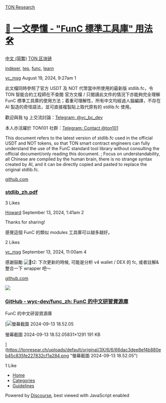 [TON Research](/)

# [📖 一文學懂 - "FunC 標準工具庫" 用法 🛠️](/t/func/30177)

[中文 (简繁)](/c/zh/ton-blockchain/52)  [TON 区块链](/c/zh/ton-blockchain/52) 

[indexer](https://tonresear.ch/tag/indexer), [tep](https://tonresear.ch/tag/tep), [func](https://tonresear.ch/tag/func), [learn](https://tonresear.ch/tag/learn)

    

[yc\_msg](https://tonresear.ch/u/yc_msg)  August 19, 2024, 9:27am  1

此文檔同時參照了官方 USDT 及 NOT 代幣當中所使用的最新版 stdlib.fc，令 TON 智能合約工程師在不查閱 官方文檔 / 只閱讀此文件的情況下亦能夠完全理解 FunC 標準工具庫的使用方法；着重可理解性，所有中文均經過人腦編譯，不存在 AI 製造的奇怪語法，並可直接複製貼上取代原有的 stdlib.fc 使用。

歡迎與我 tg 上交流討論：[Telegram: @yc\_bc\_dev](https://t.me/yc_bc_dev)

本人亦活躍於 TON101 社群：[Telegram: Contact @ton101](https://t.me/ton101)

This document refers to the latest version of stdlib.fc used in the official USDT and NOT tokens, so that TON smart contract engineers can fully understand the use of the FunC standard tool library without consulting the official document/only reading this document. ; Focus on understandability, all Chinese are compiled by the human brain, there is no strange syntax created by AI, and it can be directly copied and pasted to replace the original stdlib.fc.

[github.com](https://github.com/wyc-dev/func_zh/blob/main/readable_pdfs/stdlib_zh.pdf)

[](https://github.com/wyc-dev/func_zh/blob/main/readable_pdfs/stdlib_zh.pdf)

### [stdlib\_zh.pdf](https://github.com/wyc-dev/func_zh/blob/main/readable_pdfs/stdlib_zh.pdf)

  3 Likes

[Howard](https://tonresear.ch/u/Howard) September 13, 2024, 1:41am  2

Thanks for sharing!

感覺這個 FunC 的類似 modules 工具庫可以越多越好。

  2 Likes

[yc\_msg](https://tonresear.ch/u/yc_msg)  September 13, 2024, 11:00am  4

感謝鼓勵 ![:pray:t2:](https://tonresear.ch/images/emoji/twitter/pray/2.png?v=12 ":pray:t2:") 下次更新的時候, 可能是分析 v4 wallet / DEX 的 fc, 或者註解&整合一下 wrapper 吧～

[github.com](https://github.com/wyc-dev/func_zh/)

![](https://opengraph.githubassets.com/82097a82de07f09b7f7dd9e5cb7906b4/wyc-dev/func_zh)

### [GitHub - wyc-dev/func\_zh: FunC 的中文研習資源庫](https://github.com/wyc-dev/func_zh/)

FunC 的中文研習資源庫

[![螢幕截圖 2024-09-13 18.52.05](https://tonresear.ch/uploads/default/optimized/3X/6/6/66dac3dee8ef4b880eb45c835fe227832cf1a284_2_321x500.png)

螢幕截圖 2024-09-13 18.52.05831×1291 191 KB

](https://tonresear.ch/uploads/default/original/3X/6/6/66dac3dee8ef4b880eb45c835fe227832cf1a284.png "螢幕截圖 2024-09-13 18.52.05")

  1 Like

*   [Home](/)
*   [Categories](/categories)
*   [Guidelines](/guidelines)

Powered by [Discourse](https://www.discourse.org), best viewed with JavaScript enabled